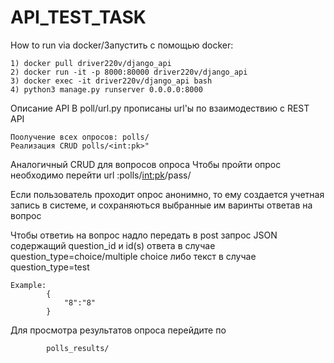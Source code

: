 # API_TEST_TASK
How to run via docker/Запустить с помощью docker:

    1) docker pull driver220v/django_api
    2) docker run -it -p 8000:80000 driver220v/django_api
    3) docker exec -it driver220v/django_api bash
    4) python3 manage.py runserver 0.0.0.0:8000
Описание API
В poll/url.py прописаны url'ы по взаимодествию с REST API
            
    Поолучение всех опросов: polls/
    Реализация CRUD polls/<int:pk>"
Аналогичный  CRUD для вопросов опроса
Чтобы пройти опрос необходимо перейти url :polls/<int:pk>/pass/ 
    

Если пользователь проходит опрос анонимно, то ему создается учетная запись
в системе, и сохраняються выбранные им варинты ответав на вопрос

Чтобы ответиь на вопрос надло передать в 
post запрос JSON содержащий question_id и id(s) ответа
в случае question_type=choice/multiple choice
либо текст в случае question_type=test
        
    Example:
            {
                "8":"8"
            }

Для просмотра результатов опроса перейдите по 
        
            polls_results/


